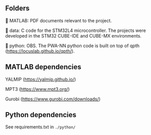 ## Folders

:open_file_folder: MATLAB: PDF documents relevant to the project.

:open_file_folder: data: C code for the STM32L4 microcontroller. The projects were developed in the STM32 CUBE-IDE and CUBE-MX environments.

:open_file_folder: python: OBS. The PWA-NN python code is built on top of qpth (https://locuslab.github.io/qpth/).

## MATLAB dependencies

YALMIP (https://yalmip.github.io/)

MPT3 (https://www.mpt3.org/)

Gurobi (https://www.gurobi.com/downloads/)

## Python dependencies

See requirements.txt in `./python/`
